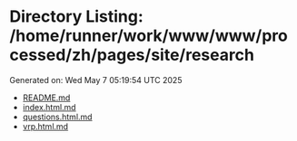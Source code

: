 # Directory Listing: /home/runner/work/www/www/processed/zh/pages/site/research
Generated on: Wed May  7 05:19:54 UTC 2025

- [README.md](README.md)
- [index.html.md](index.html.md)
- [questions.html.md](questions.html.md)
- [vrp.html.md](vrp.html.md)
